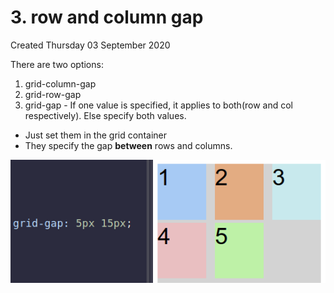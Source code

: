 # 3. row and column gap
Created Thursday 03 September 2020

There are two options:

1. grid-column-gap
2. grid-row-gap
3. grid-gap - If one value is specified, it applies to both(row and col respectively). Else specify both values.


* Just set them in the grid container
* They specify the gap **between** rows and columns.

![](./3._row_and_column_gap/pasted_image.png)

